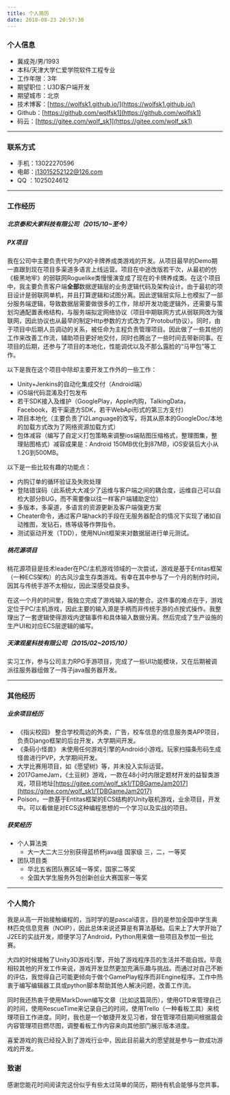 ```yaml
---
title: 个人简历
date: 2018-08-23 20:57:30
---
```

### 个人信息
- 冀成尧/男/1993
- 本科/天津大学仁爱学院软件工程专业
- 工作年限：3年
- 期望职位：U3D客户端开发
- 期望城市：北京
- 技术博客：[https://wolfsk1.github.io/](https://wolfsk1.github.io/)
- Github：[https://github.com/wolfsk1](https://github.com/wolfsk1)
- 码云：[https://gitee.com/wolf_sk1](https://gitee.com/wolf_sk1)

-------------------
### 联系方式
- 手机：13022270596
- 电邮：j13015252122@126.com
- QQ  ：1025024612

-------------------

### 工作经历
##### 北京泰和大家科技有限公司（2015/10~至今）
##### PX项目
我在公司中主要负责代号为PX的卡牌养成类游戏的开发。从项目最早的Demo期一直跟到现在项目多渠道多语言上线运营。项目在中途改版若干次，从最初的仿《极黑地牢》的弱联网Roguelike类慢慢演变成了现在的卡牌养成类。在这个项目中，我主要负责客户端**全部**数据逻辑层的业务逻辑代码及架构设计。由于最初的项目设计是弱联网单机，并且打算逻辑和试图分离。因此逻辑层实际上也模拟了一部分服务端逻辑，导致数据层需要做很多的工作，除却开发功能逻辑外，还需要与策划沟通配置表格结构，与服务端拟定网络协议（项目中期联网方式从弱联网改为强联网，因此协议也从最早的制定Http参数的方式改为了Protobuf协议）。同时，由于项目中后期人员调动的关系，被任命为主程负责管理项目。因此做了一些其他的工作来改善工作流，辅助项目更好地交付，同时也腾出了一些时间去带新同事。在项目的后期，还参与了项目的本地化，性能调优以及不那么露脸的“马甲包”等工作。

以下是我在这个项目中除却主要开发工作外的一些工作：
- Unity+Jenkins的自动化集成交付（Android端）
- iOS端代码混淆及打包发布
- 若干SDK接入及维护（GooglePlay，Apple内购，TalkingData，Facebook，若干渠道方SDK，若干WebApi形式的第三方支付）
- 项目本地化（主要负责了I2Language的改写，将其从原本的GoogleDoc/本地的加载方式改为了网络资源加载方式）
- 包体减容（编写了自定义打包策略来调整ios端贴图压缩格式，整理图集，整理贴图格式）减容成果是：Android 150MB优化到87MB，iOS安装后大小从1.2G到500MB。

以下是一些比较有趣的功能点：
- 内购订单的循环验证及失败处理
- 登陆错误码（此系统大大减少了运维与客户端之间的耦合度，运维自己可以自检大部分BUG，而不需要像以往一样客户端辅助定位）
- 多版本，多渠道，多语言的资源更新及客户端强更方案
- Cheater命令，通过客户端hack的手段在无服务器配合的情况下实现了诸如自动推图，发钻石，练等级等作弊指令。
- 测试驱动开发（TDD），使用NUnit框架来对数据层进行单元测试。

##### 桃花源项目
桃花源项目是技术leader在PC/主机游戏领域的一次尝试，游戏是基于Entitas框架（一种ECS架构）的古风沙盒生存类游戏。有幸在其中参与了一个月的制作时间，因其与传统手游不太相似，因此深感受益良多。

在这一个月的时间里，我独立完成了游戏输入端的整合。这件事的难点在于，游戏定位于PC/主机游戏，因此主要的输入源是手柄而非传统手游的点按式操作。我整理出了一套逻辑使得游戏内逻辑事件和具体输入数据分离。然后完成了生产设施的生产UI和对应ECS层逻辑的编写。

##### 天津观星科技有限公司（2015/02~2015/10）
实习工作，参与公司主力RPG手游项目，完成了一些UI功能模块，又在后期被调派往服务器组做了一阵子java服务器开发。

-------------------

### 其他经历
##### 业余项目经历
- 《指尖校园》 整合学校周边的外卖，广告，校车信息的信息服务类APP项目，负责Django框架的后台开发，大学期间开发。
- 《条码小怪兽》 未使用任何游戏引擎的Android小游戏。玩家扫描条形码生成怪兽进行PVP，大学期间开发。
- 大学比赛用项目，如《愿望树》等，并未投入实际运营。
- 2017GameJam，《土豆树》游戏，一款在48小时内限定题材开发的益智类游戏，项目地址[https://gitee.com/wolf_sk1/TDBGameJam2017](https://gitee.com/wolf_sk1/TDBGameJam2017)
- Poison，一款基于Entitas框架的ECS结构的Unity联机游戏，业余项目，开发中。可以看做是对ECS这种编程思想的一个学习以及实战的项目。

##### 获奖经历
- 个人算法类 
	- 大一大二大三分别获得蓝桥杯java组 国家级 三，二，一等奖
- 团队项目类 
	- 华北五省团队赛区域一等奖，国家二等奖
	- 全国大学生服务外包创新创业大赛国家一等奖

-------------------

### 个人简介
我是从高一开始接触编程的，当时学的是pascal语言，目的是参加全国中学生奥林匹克信息竞赛（NOIP），因此总体来说还算是有算法基础。后来上了大学开始了J2EE的实战开发，顺便学习了Android，Python用来做一些项目及参加一些比赛。

大四的时候接触了Unity3D游戏引擎，开始了游戏程序员的生活并不能自拔。毕竟相较其他的开发工作来说，游戏开发显然更加充满乐趣与挑战。而通过对自己不断的评估，我觉得自己可能更倾向于做个GamePlay程序而非Engine程序。工作中热衷于编写编辑器工具或python脚本帮助其他人解决问题，改善工作流。

同时我还热衷于使用MarkDown编写文章（比如这篇简历），使用GTD来管理自己的时间，使用RescueTime来记录自己的时间，使用Trello（一种看板工具）来梳理项目工作进度。同时，我也是一个敏捷开发见习者，曾在管理项目期间根据晨会内容管理项目燃尽图，调整看板工作内容来向其他部门展示版本进度。

喜爱游戏的我已经投入到了游戏行业中，因此目前最大的愿望就是参与一款成功游戏的开发。


### 致谢
感谢您能花时间阅读完这份似乎有些太过简单的简历，期待有机会能够与您共事。
